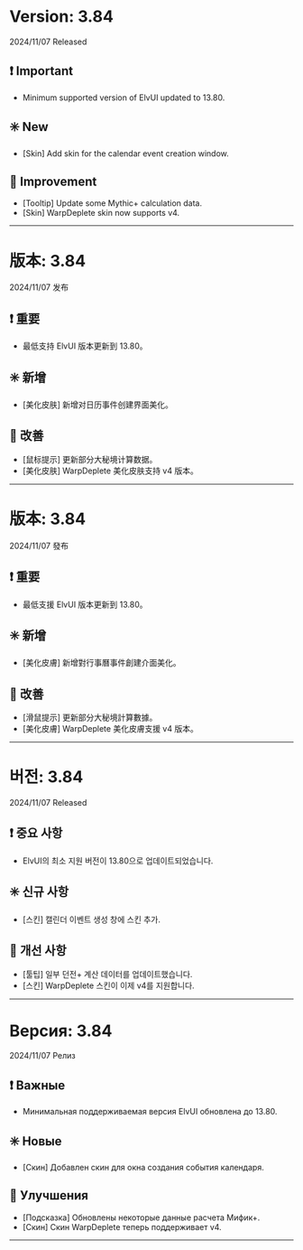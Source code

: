 # Version: 3.84
2024/11/07 Released
## ❗ Important
- Minimum supported version of ElvUI updated to 13.80.
## ✳️ New
- [Skin] Add skin for the calendar event creation window.
## 💪 Improvement
- [Tooltip] Update some Mythic+ calculation data.
- [Skin] WarpDeplete skin now supports v4.

------
# 版本: 3.84
2024/11/07 发布
## ❗ 重要
- 最低支持 ElvUI 版本更新到 13.80。
## ✳️ 新增
- [美化皮肤] 新增对日历事件创建界面美化。
## 💪 改善
- [鼠标提示] 更新部分大秘境计算数据。
- [美化皮肤] WarpDeplete 美化皮肤支持 v4 版本。

------
# 版本: 3.84
2024/11/07 發布
## ❗ 重要
- 最低支援 ElvUI 版本更新到 13.80。
## ✳️ 新增
- [美化皮膚] 新增對行事曆事件創建介面美化。
## 💪 改善
- [滑鼠提示] 更新部分大秘境計算數據。
- [美化皮膚] WarpDeplete 美化皮膚支援 v4 版本。

------
# 버전: 3.84
2024/11/07 Released
## ❗ 중요 사항
- ElvUI의 최소 지원 버전이 13.80으로 업데이트되었습니다.
## ✳️ 신규 사항
- [스킨] 캘린더 이벤트 생성 창에 스킨 추가.
## 💪 개선 사항
- [툴팁] 일부 던전+ 계산 데이터를 업데이트했습니다.
- [스킨] WarpDeplete 스킨이 이제 v4를 지원합니다.

------
# Версия: 3.84
2024/11/07 Релиз
## ❗ Важные
- Минимальная поддерживаемая версия ElvUI обновлена до 13.80.
## ✳️ Новые
- [Скин] Добавлен скин для окна создания события календаря.
## 💪 Улучшения
- [Подсказка] Обновлены некоторые данные расчета Мифик+.
- [Скин] Скин WarpDeplete теперь поддерживает v4.

------
